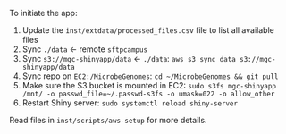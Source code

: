 To initiate the app:

1. Update the `inst/extdata/processed_files.csv` file to list all available files 
2. Sync `./data` <- remote `sftpcampus`
3. Sync `s3://mgc-shinyapp/data` <- `./data`: `aws s3 sync data s3://mgc-shinyapp/data`
4. Sync repo on `EC2:/MicrobeGenomes`: `cd ~/MicrobeGenomes && git pull`
5. Make sure the S3 bucket is mounted in EC2: `sudo s3fs mgc-shinyapp /mnt/ -o passwd_file=~/.passwd-s3fs -o umask=022 -o allow_other`
6. Restart Shiny server: `sudo systemctl reload shiny-server`

Read files in `inst/scripts/aws-setup` for more details. 
